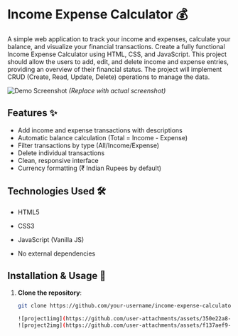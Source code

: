 # Income Expense Calculator 💰

A simple web application to track your income and expenses, calculate your balance, and visualize your financial transactions.
Create a fully functional Income Expense Calculator using HTML, CSS, and JavaScript. This project should allow the users to add, edit, and delete income and expense entries, providing an overview of their financial status. The project will implement CRUD (Create, Read, Update, Delete) operations to manage the data.

![Demo Screenshot](https://via.placeholder.com/800x500?text=Income+Expense+Calculator) *(Replace with actual screenshot)*

## Features ✨

- Add income and expense transactions with descriptions
- Automatic balance calculation (Total = Income - Expense)
- Filter transactions by type (All/Income/Expense)
- Delete individual transactions
- Clean, responsive interface
- Currency formatting (₹ Indian Rupees by default)

## Technologies Used 🛠️

- HTML5
- CSS3
- JavaScript (Vanilla JS)


- No external dependencies

## Installation & Usage 🚀

1. **Clone the repository**:
   ```bash
   git clone https://github.com/your-username/income-expense-calculator.git

   ![project1img](https://github.com/user-attachments/assets/350e22a8-dff2-45b0-9390-75dcc1fac253)
   ![project2img](https://github.com/user-attachments/assets/f137aef9-1d28-4bd0-95ba-3724a4dfbdf9)
